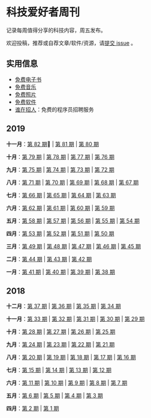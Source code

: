 # 科技爱好者周刊

记录每周值得分享的科技内容，周五发布。

欢迎投稿，推荐或自荐文章/软件/资源，请[提交 issue](https://github.com/ruanyf/weekly/issues) 。

## 实用信息

- [免费电子书](https://github.com/ruanyf/free-books)
- [免费音乐](docs/free-music.md)
- [免费照片](docs/free-photos.md)
- [免费软件](docs/free-software.md)
- [谁在招人](https://github.com/ruanyf/weekly/issues/798)：免费的程序员招聘服务

## 2019

**十一月**：[第 82 期](docs/issue-82.md):high_brightness: | [第 81 期](docs/issue-81.md) | [第 80 期](docs/issue-80.md)

**十月**：[第 79 期](docs/issue-79.md) | [第 78 期](docs/issue-78.md) | [第 77 期](docs/issue-77.md) | [第 76 期](docs/issue-76.md)

**九月**：[第 75 期](docs/issue-75.md) | [第 74 期](docs/issue-74.md) | [第 73 期](docs/issue-73.md) | [第 72 期](docs/issue-72.md)

**八月**：[第 71 期](docs/issue-71.md) | [第 70 期](docs/issue-70.md) | [第 69 期](docs/issue-69.md) | [第 68 期](docs/issue-68.md) | [第 67 期](docs/issue-67.md)

**七月**：[第 66 期](docs/issue-66.md) | [第 65 期](docs/issue-65.md) | [第 64 期](docs/issue-64.md) | [第 63 期](docs/issue-63.md)

**六月**：[第 62 期](docs/issue-62.md) | [第 61 期](docs/issue-61.md) | [第 60 期](docs/issue-60.md) | [第 59 期](docs/issue-59.md)

**五月**：[第 58 期](docs/issue-58.md) | [第 57 期](docs/issue-57.md) | [第 56 期](docs/issue-56.md) | [第 55 期](docs/issue-55.md) | [第 54 期](docs/issue-54.md)

**四月**：[第 53 期](docs/issue-53.md) | [第 52 期](docs/issue-52.md) | [第 51 期](docs/issue-51.md) | [第 50 期](docs/issue-50.md)

**三月**：[第 49 期](docs/issue-49.md) | [第 48 期](docs/issue-48.md) | [第 47 期](docs/issue-47.md) | [第 46 期](docs/issue-46.md) | [第 45 期](docs/issue-45.md)

**二月**：[第 44 期](docs/issue-44.md) | [第 43 期](docs/issue-43.md) | [第 42 期](docs/issue-42.md)

**一月**：[第 41 期](docs/issue-41.md) | [第 40 期](docs/issue-40.md) | [第 39 期](docs/issue-39.md) | [第 38 期](docs/issue-38.md)

## 2018

**十二月**：[第 37 期](docs/issue-37.md) | [第 36 期](docs/issue-36.md) | [第 35 期](docs/issue-35.md) | [第 34 期](docs/issue-34.md)

**十一月**：[第 33 期](docs/issue-33.md) | [第 32 期](docs/issue-32.md) | [第 31 期](docs/issue-31.md) | [第 30 期](docs/issue-30.md) | [第 29 期](docs/issue-29.md)

**十月**：[第 28 期](docs/issue-28.md) | [第 27 期](docs/issue-27.md) | [第 26 期](docs/issue-26.md) | [第 25 期](docs/issue-25.md)

**九月**：[第 24 期](docs/issue-24.md) | [第 23 期](docs/issue-23.md) | [第 22 期](docs/issue-22.md) | [第 21 期](docs/issue-21.md)

**八月**：[第 20 期](docs/issue-20.md) | [第 19 期](docs/issue-19.md) | [第 18 期](docs/issue-18.md) | [第 17 期](docs/issue-17.md) | [第 16 期](docs/issue-16.md)

**七月**：[第 15 期](docs/issue-15.md) | [第 14 期](docs/issue-14.md) | [第 13 期](docs/issue-13.md) | [第 12 期](docs/issue-12.md)

**六月**：[第 11 期](docs/issue-11.md) | [第 10 期](docs/issue-10.md) | [第 9 期](docs/issue-9.md) | [第 8 期](docs/issue-8.md) | [第 7 期](docs/issue-7.md)

**五月**：[第 6 期](docs/issue-6.md) | [第 5 期](docs/issue-5.md) | [第 4 期](docs/issue-4.md) | [第 3 期](docs/issue-3.md)

**四月**：[第 2 期](docs/issue-2.md) | [第 1 期](docs/issue-1.md)
